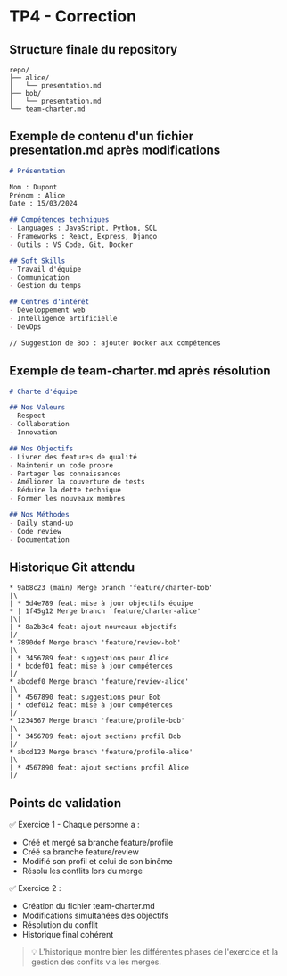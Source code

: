 # TP4 - Correction

## Structure finale du repository

```
repo/
├── alice/
│   └── presentation.md
├── bob/
│   └── presentation.md
└── team-charter.md
```

## Exemple de contenu d'un fichier presentation.md après modifications

```markdown:alice/presentation.md
# Présentation

Nom : Dupont
Prénom : Alice
Date : 15/03/2024

## Compétences techniques
- Languages : JavaScript, Python, SQL
- Frameworks : React, Express, Django
- Outils : VS Code, Git, Docker

## Soft Skills
- Travail d'équipe
- Communication
- Gestion du temps

## Centres d'intérêt
- Développement web
- Intelligence artificielle
- DevOps

// Suggestion de Bob : ajouter Docker aux compétences
```

## Exemple de team-charter.md après résolution

```markdown:team-charter.md
# Charte d'équipe

## Nos Valeurs
- Respect
- Collaboration
- Innovation

## Nos Objectifs
- Livrer des features de qualité
- Maintenir un code propre
- Partager les connaissances
- Améliorer la couverture de tests
- Réduire la dette technique
- Former les nouveaux membres

## Nos Méthodes
- Daily stand-up
- Code review
- Documentation
```

## Historique Git attendu

```
* 9ab8c23 (main) Merge branch 'feature/charter-bob'
|\
| * 5d4e789 feat: mise à jour objectifs équipe
* | 1f45g12 Merge branch 'feature/charter-alice'
|\|
| * 8a2b3c4 feat: ajout nouveaux objectifs
|/
* 7890def Merge branch 'feature/review-bob'
|\
| * 3456789 feat: suggestions pour Alice
| * bcdef01 feat: mise à jour compétences
|/
* abcdef0 Merge branch 'feature/review-alice'
|\
| * 4567890 feat: suggestions pour Bob
| * cdef012 feat: mise à jour compétences
|/
* 1234567 Merge branch 'feature/profile-bob'
|\
| * 3456789 feat: ajout sections profil Bob
|/
* abcd123 Merge branch 'feature/profile-alice'
|\
| * 4567890 feat: ajout sections profil Alice
|/
```

## Points de validation

✅ Exercice 1 - Chaque personne a :

- Créé et mergé sa branche feature/profile
- Créé sa branche feature/review
- Modifié son profil et celui de son binôme
- Résolu les conflits lors du merge

✅ Exercice 2 :

- Création du fichier team-charter.md
- Modifications simultanées des objectifs
- Résolution du conflit
- Historique final cohérent

> 💡 L'historique montre bien les différentes phases de l'exercice et la gestion des conflits via les merges.
